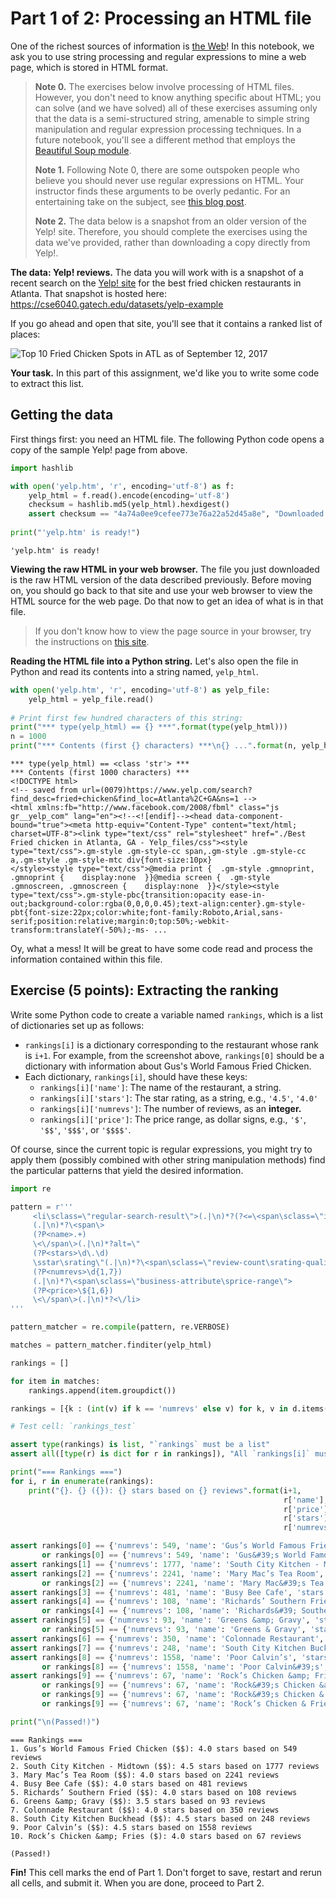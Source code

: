 # Part 1 of 2: Processing an HTML file

One of the richest sources of information is [the Web](http://www.computerhistory.org/revolution/networking/19/314)! In this notebook, we ask you to use string processing and regular expressions to mine a web page, which is stored in HTML format.

> **Note 0.** The exercises below involve processing of HTML files. However, you don't need to know anything specific about HTML; you can solve (and we have solved) all of these exercises assuming only that the data is a semi-structured string, amenable to simple string manipulation and regular expression processing techniques. In a future notebook, you'll see a different method that employs the [Beautiful Soup module](https://www.crummy.com/software/BeautifulSoup/bs4/doc/).
>
> **Note 1.** Following Note 0, there are some outspoken people who believe you should never use regular expressions on HTML. Your instructor finds these arguments to be overly pedantic. For an entertaining take on the subject, see [this blog post](https://blog.codinghorror.com/parsing-html-the-cthulhu-way/).
>
> **Note 2.** The data below is a snapshot from an older version of the Yelp! site. Therefore, you should complete the exercises using the data we've provided, rather than downloading a copy directly from Yelp!.

**The data: Yelp! reviews.** The data you will work with is a snapshot of a recent search on the [Yelp! site](https://yelp.com) for the best fried chicken restaurants in Atlanta. That snapshot is hosted here: https://cse6040.gatech.edu/datasets/yelp-example

If you go ahead and open that site, you'll see that it contains a ranked list of places:

![Top 10 Fried Chicken Spots in ATL as of September 12, 2017](https://cse6040.gatech.edu/datasets/yelp-example/ranked-list-snapshot.png)

**Your task.** In this part of this assignment, we'd like you to write some code to extract this list.

## Getting the data

First things first: you need an HTML file. The following Python code opens a copy of the sample Yelp! page from above.


```python
import hashlib

with open('yelp.htm', 'r', encoding='utf-8') as f:
    yelp_html = f.read().encode(encoding='utf-8')
    checksum = hashlib.md5(yelp_html).hexdigest()
    assert checksum == "4a74a0ee9cefee773e76a22a52d45a8e", "Downloaded file has incorrect checksum!"
    
print("'yelp.htm' is ready!")
```

    'yelp.htm' is ready!
    

**Viewing the raw HTML in your web browser.** The file you just downloaded is the raw HTML version of the data described previously. Before moving on, you should go back to that site and use your web browser to view the HTML source for the web page. Do that now to get an idea of what is in that file.

> If you don't know how to view the page source in your browser, try the instructions on [this site](http://www.wikihow.com/View-Source-Code).

**Reading the HTML file into a Python string.** Let's also open the file in Python and read its contents into a string named, `yelp_html`.


```python
with open('yelp.htm', 'r', encoding='utf-8') as yelp_file:
    yelp_html = yelp_file.read()
    
# Print first few hundred characters of this string:
print("*** type(yelp_html) == {} ***".format(type(yelp_html)))
n = 1000
print("*** Contents (first {} characters) ***\n{} ...".format(n, yelp_html[:n]))
```

    *** type(yelp_html) == <class 'str'> ***
    *** Contents (first 1000 characters) ***
    <!DOCTYPE html>
    <!-- saved from url=(0079)https://www.yelp.com/search?find_desc=fried+chicken&find_loc=Atlanta%2C+GA&ns=1 -->
    <html xmlns:fb="http://www.facebook.com/2008/fbml" class="js gr__yelp_com" lang="en"><!--<![endif]--><head data-component-bound="true"><meta http-equiv="Content-Type" content="text/html; charset=UTF-8"><link type="text/css" rel="stylesheet" href="./Best Fried chicken in Atlanta, GA - Yelp_files/css"><style type="text/css">.gm-style .gm-style-cc span,.gm-style .gm-style-cc a,.gm-style .gm-style-mtc div{font-size:10px}
    </style><style type="text/css">@media print {  .gm-style .gmnoprint, .gmnoprint {    display:none  }}@media screen {  .gm-style .gmnoscreen, .gmnoscreen {    display:none  }}</style><style type="text/css">.gm-style-pbc{transition:opacity ease-in-out;background-color:rgba(0,0,0,0.45);text-align:center}.gm-style-pbt{font-size:22px;color:white;font-family:Roboto,Arial,sans-serif;position:relative;margin:0;top:50%;-webkit-transform:translateY(-50%);-ms- ...
    

Oy, what a mess! It will be great to have some code read and process the information contained within this file.

## Exercise (5 points): Extracting the ranking

Write some Python code to create a variable named `rankings`, which is a list of dictionaries set up as follows:

* `rankings[i]` is a dictionary corresponding to the restaurant whose rank is `i+1`. For example, from the screenshot above, `rankings[0]` should be a dictionary with information about Gus's World Famous Fried Chicken.
* Each dictionary, `rankings[i]`, should have these keys:
    * `rankings[i]['name']`: The name of the restaurant, a string.
    * `rankings[i]['stars']`: The star rating, as a string, e.g., `'4.5'`, `'4.0'`
    * `rankings[i]['numrevs']`: The number of reviews, as an **integer.**
    * `rankings[i]['price']`: The price range, as dollar signs, e.g., `'$'`, `'$$'`, `'$$$'`, or `'$$$$'`.
    
Of course, since the current topic is regular expressions, you might try to apply them (possibly combined with other string manipulation methods) find the particular patterns that yield the desired information.


```python
import re

pattern = r'''
     <li\sclass=\"regular-search-result\">(.|\n)*?(?<=\<span\sclass=\"indexed-biz-name\"\>)
     (.|\n)*?\<span\>
     (?P<name>.+)
     \<\/span\>(.|\n)*?alt=\"
     (?P<stars>\d\.\d)
     \sstar\srating\"(.|\n)*?\<span\sclass=\"review-count\srating-qualifier\"\>(\s|\t|\n)*?
     (?P<numrevs>\d{1,7})
     (.|\n)*?\<span\sclass=\"business-attribute\sprice-range\">
     (?P<price>\${1,6})
     \<\/span\>(.|\n)*?<\/li>
'''

pattern_matcher = re.compile(pattern, re.VERBOSE)

matches = pattern_matcher.finditer(yelp_html)

rankings = []

for item in matches:
    rankings.append(item.groupdict())

rankings = [{k : (int(v) if k == 'numrevs' else v) for k, v in d.items()} for d in rankings]
```


```python
# Test cell: `rankings_test`

assert type(rankings) is list, "`rankings` must be a list"
assert all([type(r) is dict for r in rankings]), "All `rankings[i]` must be dictionaries"

print("=== Rankings ===")
for i, r in enumerate(rankings):
    print("{}. {} ({}): {} stars based on {} reviews".format(i+1,
                                                             r['name'],
                                                             r['price'],
                                                             r['stars'],
                                                             r['numrevs']))

assert rankings[0] == {'numrevs': 549, 'name': 'Gus’s World Famous Fried Chicken', 'stars': '4.0', 'price': '$$'} \
       or rankings[0] == {'numrevs': 549, 'name': 'Gus&#39;s World Famous Fried Chicken', 'stars': '4.0', 'price': '$$'}
assert rankings[1] == {'numrevs': 1777, 'name': 'South City Kitchen - Midtown', 'stars': '4.5', 'price': '$$'}
assert rankings[2] == {'numrevs': 2241, 'name': 'Mary Mac’s Tea Room', 'stars': '4.0', 'price': '$$'} \
       or rankings[2] == {'numrevs': 2241, 'name': 'Mary Mac&#39;s Tea Room', 'stars': '4.0', 'price': '$$'}
assert rankings[3] == {'numrevs': 481, 'name': 'Busy Bee Cafe', 'stars': '4.0', 'price': '$$'}
assert rankings[4] == {'numrevs': 108, 'name': 'Richards’ Southern Fried', 'stars': '4.0', 'price': '$$'} \
       or rankings[4] == {'numrevs': 108, 'name': 'Richards&#39; Southern Fried', 'stars': '4.0', 'price': '$$'}
assert rankings[5] == {'numrevs': 93, 'name': 'Greens &amp; Gravy', 'stars': '3.5', 'price': '$$'} \
       or rankings[5] == {'numrevs': 93, 'name': 'Greens & Gravy', 'stars': '3.5', 'price': '$$'}
assert rankings[6] == {'numrevs': 350, 'name': 'Colonnade Restaurant', 'stars': '4.0', 'price': '$$'}
assert rankings[7] == {'numrevs': 248, 'name': 'South City Kitchen Buckhead', 'stars': '4.5', 'price': '$$'}
assert rankings[8] == {'numrevs': 1558, 'name': 'Poor Calvin’s', 'stars': '4.5', 'price': '$$'} \
       or rankings[8] == {'numrevs': 1558, 'name': 'Poor Calvin&#39;s', 'stars': '4.5', 'price': '$$'}
assert rankings[9] == {'numrevs': 67, 'name': 'Rock’s Chicken &amp; Fries', 'stars': '4.0', 'price': '$'} \
       or rankings[9] == {'numrevs': 67, 'name': 'Rock&#39;s Chicken &amp; Fries', 'stars': '4.0', 'price': '$'} \
       or rankings[9] == {'numrevs': 67, 'name': 'Rock&#39;s Chicken & Fries', 'stars': '4.0', 'price': '$'} \
       or rankings[9] == {'numrevs': 67, 'name': 'Rock’s Chicken & Fries', 'stars': '4.0', 'price': '$'}

print("\n(Passed!)")
```

    === Rankings ===
    1. Gus’s World Famous Fried Chicken ($$): 4.0 stars based on 549 reviews
    2. South City Kitchen - Midtown ($$): 4.5 stars based on 1777 reviews
    3. Mary Mac’s Tea Room ($$): 4.0 stars based on 2241 reviews
    4. Busy Bee Cafe ($$): 4.0 stars based on 481 reviews
    5. Richards’ Southern Fried ($$): 4.0 stars based on 108 reviews
    6. Greens &amp; Gravy ($$): 3.5 stars based on 93 reviews
    7. Colonnade Restaurant ($$): 4.0 stars based on 350 reviews
    8. South City Kitchen Buckhead ($$): 4.5 stars based on 248 reviews
    9. Poor Calvin’s ($$): 4.5 stars based on 1558 reviews
    10. Rock’s Chicken &amp; Fries ($): 4.0 stars based on 67 reviews
    
    (Passed!)
    

**Fin!** This cell marks the end of Part 1. Don't forget to save, restart and rerun all cells, and submit it. When you are done, proceed to Part 2.
